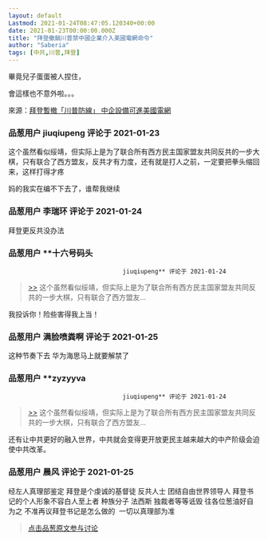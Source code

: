 ```yaml
---
layout: default
Lastmod: 2021-01-24T08:47:05.120340+00:00
date: 2021-01-23T00:00:00.000Z
title: "拜登撤銷川普禁中國企業介入美國電網命令"
author: "Saberia"
tags: [中共,川普,拜登]
---
```


畢竟兒子蛋蛋被人捏住，  
  
會這樣也不意外啦。。。  
  
來源：[拜登暫撤「川普防線」 中企設備可進美國電網]( "https://ec.ltn.com.tw/article/breakingnews/3419875")

            
### 品葱用户 **jiuqiupeng** 评论于 2021-01-23
        
这个虽然看似绥靖，但实际上是为了联合所有西方民主国家盟友共同反共的一步大棋，只有联合了西方盟友，反共才有力度，还有就是打人之前，一定要把拳头缩回来，这样打得才疼  
  
妈的我实在编不下去了，谁帮我继续
        


            
### 品葱用户 **李瑞环** 评论于 2021-01-24
        
拜登更反共没办法
        


            
### 品葱用户 **十六号码头				
									jiuqiupeng** 评论于 2021-01-24
        
> [\>>]( "/article/item_id-589785#") 这个虽然看似绥靖，但实际上是为了联合所有西方民主国家盟友共同反共的一步大棋，只有联合了西方盟友...

  
我投诉你！险些害得我上当！
        


            
### 品葱用户 **满脸喷粪啊** 评论于 2021-01-25
        
这种节奏下去 华为海思马上就要解禁了
        


            
### 品葱用户 **zyzyyva				
									jiuqiupeng** 评论于 2021-01-24
        
> [\>>]( "/article/item_id-589785#") 这个虽然看似绥靖，但实际上是为了联合所有西方民主国家盟友共同反共的一步大棋，只有联合了西方盟友...

  
  
还有让中共更好的融入世界，中共就会变得更开放更民主越来越大的中产阶级会迫使中共改革。
        


            
### 品葱用户 **晨风** 评论于 2021-01-25
        
经左人真理部鉴定 拜登是个虔诚的基督徒 反共人士 团结自由世界领导人 拜登书记的个人形象不容白人至上者 种族分子 法西斯 独裁者等等诋毁 往各位葱油好自为之 不准再议拜登书记是怎么做的  一切以真理部为准
        






> [点击品葱原文参与讨论](https://pincong.rocks/article/28897)

